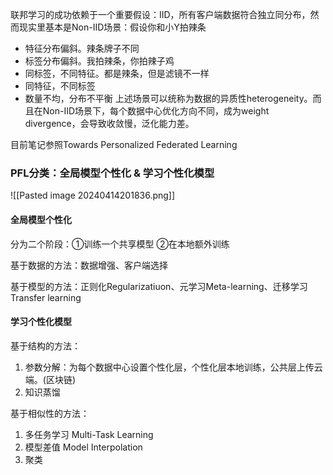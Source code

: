 联邦学习的成功依赖于一个重要假设：IID，所有客户端数据符合独立同分布，然而现实里基本是Non-IID场景：假设你和小Y拍辣条
+ 特征分布偏斜。辣条牌子不同
+ 标签分布偏斜。我拍辣条，你拍辣子鸡
+ 同标签，不同特征。都是辣条，但是滤镜不一样
+ 同特征，不同标签
+ 数量不均，分布不平衡
上述场景可以统称为数据的异质性heterogeneity。而且在Non-IID场景下，每个数据中心优化方向不同，成为weight divergence，会导致收敛慢，泛化能力差。

目前笔记参照Towards Personalized Federated Learning

### PFL分类：全局模型个性化 & 学习个性化模型
![[Pasted image 20240414201836.png]]

#### 全局模型个性化
分为二个阶段：①训练一个共享模型 ②在本地额外训练

基于数据的方法：数据增强、客户端选择

基于模型的方法：正则化Regularizatiuon、元学习Meta-learning、迁移学习Transfer learning

#### 学习个性化模型

基于结构的方法：
1. 参数分解：为每个数据中心设置个性化层，个性化层本地训练，公共层上传云端。(区块链)
2. 知识蒸馏

基于相似性的方法：
1. 多任务学习 Multi-Task Learning
2. 模型差值 Model Interpolation
3. 聚类

